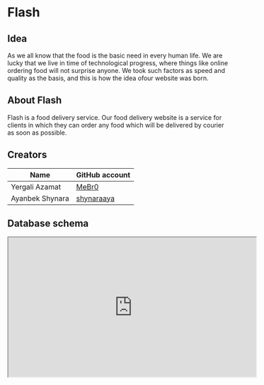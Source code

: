 # Flash

## Idea
As we all know that the food is the basic need in every human life. We are lucky that we live in time of technological progress, where things like online ordering food will not surprise anyone. We took such factors as speed and quality as the basis, and this is how the idea of ​​our website was born.

## About Flash
Flash is a food delivery service. Our food delivery website is a service for clients in which they can order any food which will be delivered by courier as soon as possible.

## Creators
| Name | GitHub account |
| --- | --- |
| Yergali Azamat | [MeBr0](https://github.com/MeBr0) |
| Ayanbek Shynara | [shynaraaya](https://github.com/shynaraaya) |

## Database schema
<iframe width="560" height="315" src="https://dbdiagram.io/embed/5d9859a7ff5115114db4eeb8"> </iframe>
